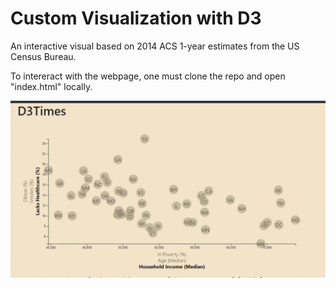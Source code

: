 # Custom Visualization with D3
An interactive visual based on 2014 ACS 1-year estimates from the US Census Bureau.

To intereract with the webpage, one must clone the repo and open "index.html" locally. 


![Visualization](assets/images/d3-graph.gif)


